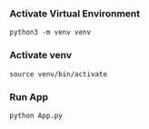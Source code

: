 ### Activate Virtual Environment

```python3 -m venv venv```

### Activate venv

```source venv/bin/activate```

### Run App

```python App.py```
